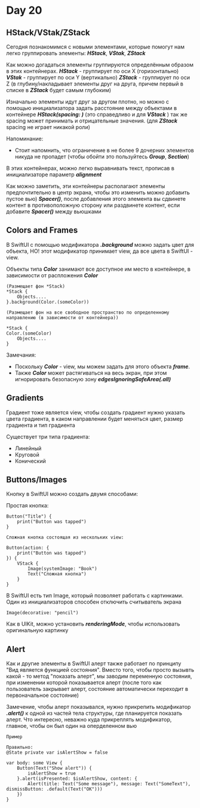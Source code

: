 #  Day 20

## HStack/VStak/ZStack

Сегодня познакомимся с новыми элементами, которые помогут нам легко группировать элементы: ***HStack***, ***VStak***, ***ZStack***

Как можно догадаться элементы группируются определённым образом в этих контейнерах.
***HStack*** - группирует по оси X (горизонтально)
***VStak*** - группирует по оси Y (вертикально)
***ZStack*** - группирует по оси Z (в глубину/накладывает элементы друг на друга, причем первый в списке в  ***ZStack*** будет самым глубоким)

Изначально элементы идут друг за другом плотно, но можно с помощью инициализатора задать расстояние между объектами в контейнере ***HStack(spacing: )***  (это справедливо и для ***VStack*** ) так же spacing может принимать и отрицательные значения. (для ***ZStack*** spacing не играет никакой роли)

Напоминание:
- Стоит напомнить, что ограничение в не более 9 дочерних элементов никуда не пропадет (чтобы обойти это пользуйтесь ***Group***, ***Section***)

В этих контейнерах, можно легко  выравнивать текст, прописав в инициализаторе параметр ***alignment***

Как можно заметить, эти контейнеры располагают элементы предпочтительно в центр экрана, чтобы это изменить можно добавить пустое вью) ***Spacer()***, после добавления этого элемента вы сдвинете контент в противоположную сторону или раздвинете контент, если добавите  ***Spacer()*** между вьюшками

## Colors and Frames

В SwiftUI с помощью модификатора ***.background*** можно задать цвет для объекта, НО! этот модификатор принимает view, да все цвета в SwiftUI - view.

Объекты типа ***Color*** занимают все доступное им место в контейнере, в зависимости от распложения ***Color***

```
(Размещает фон *Stack)
*Stack {
    Objects....
}.background(Color.(someColor))

(Размещает фон на все свободное пространство по определенному направлению (в зависимости от контейнера))

*Stack {
Color.(someColor)
    Objects....
}

```


Замечания:
- Поскольку ***Color*** - view, мы можем задать для этого объекта ***frame***.
- Также ***Сolor*** может растягиваться на весь экран, при этом игнорировать безопасную зону ***edgesIgnoringSafeArea(.all)***

## Gradients

Градиент тоже является view, чтобы создать градиент нужно указать цвета градиента, в каком направлении будет меняться цвет, размер градиента и тип градиента

Существует три типа градиента:
- Линейный
- Круговой
- Конический

## Buttons/Images

Кнопку в SwiftUI можно создать двумя способами:


Простая кнопка:

```
Button("Title") {
    print("Button was tapped")
}

Сложная кнопка состоящая из нескольких view:

Button(action: {
    print("Button was tapped")
}) {
    VStack {
        Image(systemImage: "Book")
        Text("Сложная кнопка")
    }
}

```
В SwiftUI есть тип  Image, который позволяет работать с картинками.
Один из инициализаторов способен отключить считыватель экрана

```
Image(decorative: "pencil")

```

Как в UIKit, можно установить ***renderingMode***, чтобы использовать оригинальную картинку

## Alert

Как и другие элементы в SwiftUI алерт также работает по принципу "Вид является функцией состояния". Вместо того, чтобы просто вызывть какой - то метод "показать алерт", мы заводим переменную состояния, при изменении которой показывается алерт
(после того как пользователь закрывает алерт, состояние автоматически переходит в первоначальное состояние)

Замечение, чтобы алерт показывался, нужно прикрепить модификатор ***.alert()*** к одной из частей тела структуры, где планируется показать  алерт. Что интересно, неважно куда прикреплять модификатор, главное, чтобы он был один на оперделенном вью

```
Пример

Правильно: 
@State private var isAlertShow = false

var body: some View { 
    Button(Text("Show alert")) { 
        isAlertShow = true
    }.alert(isPresented: $isAlertShow, content: {
        Alert(title: Text("Some message"), message: Text("SomeText"), dismissButton: .default(Text("OK")))
    })
}

```
